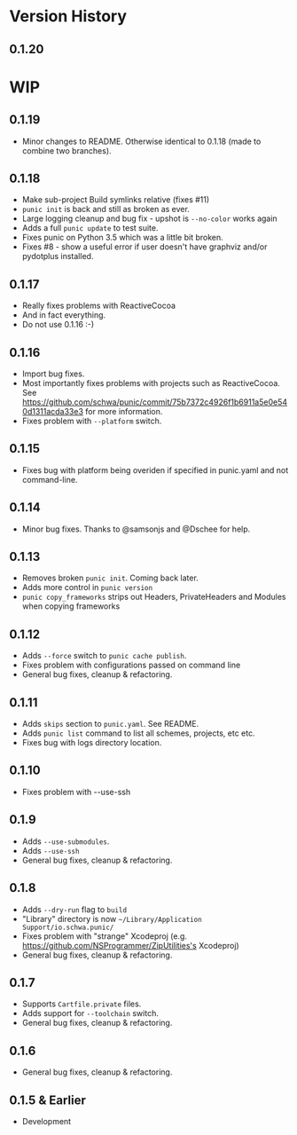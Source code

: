 # Version History

## 0.1.20

# WIP

## 0.1.19


* Minor changes to README. Otherwise identical to 0.1.18 (made to combine two branches).

## 0.1.18

* Make sub-project Build symlinks relative (fixes #11)
* `punic init` is back and still as broken as ever.
* Large logging cleanup and bug fix - upshot is `--no-color` works again
* Adds a full `punic update` to test suite.
* Fixes punic on Python 3.5 which was a little bit broken.
* Fixes #8 - show a useful error if user doesn't have graphviz and/or pydotplus installed.

## 0.1.17

* Really fixes problems with ReactiveCocoa
* And in fact everything.
* Do not use 0.1.16 :-)

## 0.1.16

* Import bug fixes.
* Most importantly fixes problems with projects such as ReactiveCocoa. See https://github.com/schwa/punic/commit/75b7372c4926f1b6911a5e0e540d1311acda33e3 for more information.
* Fixes problem with `--platform` switch. 

## 0.1.15

* Fixes bug with platform being overiden if specified in punic.yaml and not command-line.

## 0.1.14

* Minor bug fixes. Thanks to @samsonjs and @Dschee for help.

## 0.1.13

* Removes broken `punic init`. Coming back later.
* Adds more control in `punic version`
* `punic copy_frameworks` strips out Headers, PrivateHeaders and Modules when copying frameworks

## 0.1.12

* Adds `--force` switch to `punic cache publish`.
* Fixes problem with configurations passed on command line
* General bug fixes, cleanup & refactoring.

## 0.1.11

* Adds `skips` section to `punic.yaml`. See README.
* Adds `punic list` command to list all schemes, projects, etc etc.
* Fixes bug with logs directory location.

## 0.1.10

* Fixes problem with --use-ssh

## 0.1.9

* Adds `--use-submodules`.
* Adds `--use-ssh`
* General bug fixes, cleanup & refactoring.

## 0.1.8

* Adds `--dry-run` flag to `build`
* "Library" directory is now `~/Library/Application Support/io.schwa.punic/`
* Fixes problem with "strange" Xcodeproj (e.g. https://github.com/NSProgrammer/ZipUtilities's Xcodeproj)
* General bug fixes, cleanup & refactoring.

## 0.1.7

* Supports `Cartfile.private` files.
* Adds support for `--toolchain` switch.
* General bug fixes, cleanup & refactoring.

## 0.1.6

* General bug fixes, cleanup & refactoring.

## 0.1.5 & Earlier

* Development
